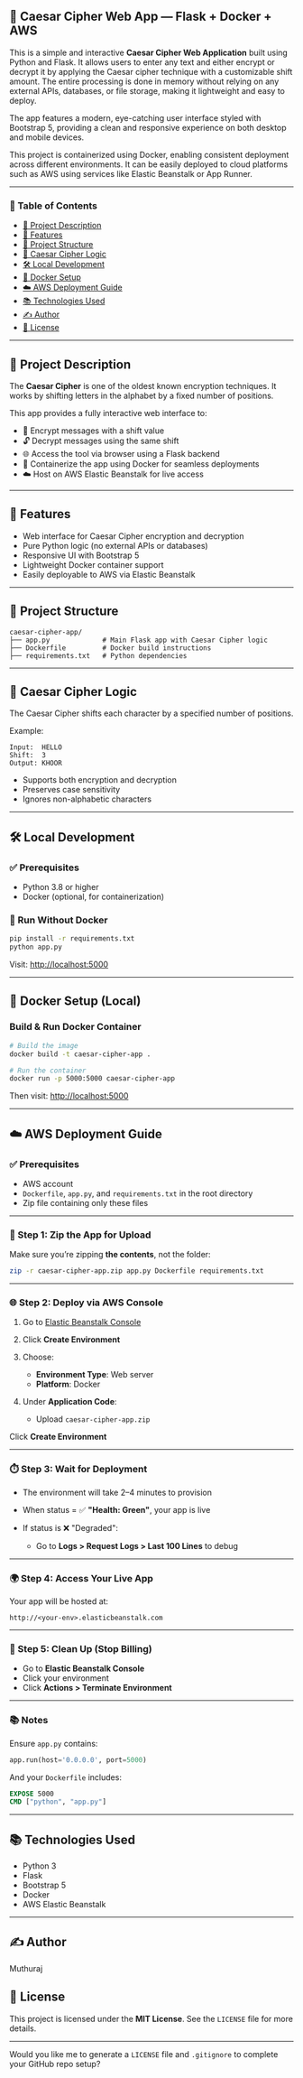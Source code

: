 ## 🔐 Caesar Cipher Web App — Flask + Docker + AWS

This is a simple and interactive **Caesar Cipher Web Application** built using Python and Flask. It allows users to enter any text and either encrypt or decrypt it by applying the Caesar cipher technique with a customizable shift amount. The entire processing is done in memory without relying on any external APIs, databases, or file storage, making it lightweight and easy to deploy.

The app features a modern, eye-catching user interface styled with Bootstrap 5, providing a clean and responsive experience on both desktop and mobile devices.

This project is containerized using Docker, enabling consistent deployment across different environments. It can be easily deployed to cloud platforms such as AWS using services like Elastic Beanstalk or App Runner.

---

### 📘 Table of Contents

* [📌 Project Description](#-project-description)
* [🚀 Features](#-features)
* [📂 Project Structure](#-project-structure)
* [🧪 Caesar Cipher Logic](#-caesar-cipher-logic)
* [🛠️ Local Development](#️-local-development)
* [🐳 Docker Setup](#-docker-setup)
* [☁️ AWS Deployment Guide](#️-aws-deployment-guide)
* [📚 Technologies Used](#-technologies-used)
* [✍️ Author](#️-author)
* [📄 License](#-license)

---

## 📌 Project Description

The **Caesar Cipher** is one of the oldest known encryption techniques. It works by shifting letters in the alphabet by a fixed number of positions.

This app provides a fully interactive web interface to:

* 🔐 Encrypt messages with a shift value
* 🔓 Decrypt messages using the same shift
* 🌐 Access the tool via browser using a Flask backend
* 🐳 Containerize the app using Docker for seamless deployments
* ☁️ Host on AWS Elastic Beanstalk for live access

---

## 🚀 Features

* Web interface for Caesar Cipher encryption and decryption
* Pure Python logic (no external APIs or databases)
* Responsive UI with Bootstrap 5
* Lightweight Docker container support
* Easily deployable to AWS via Elastic Beanstalk

---

## 📂 Project Structure

```
caesar-cipher-app/
├── app.py             # Main Flask app with Caesar Cipher logic
├── Dockerfile         # Docker build instructions
├── requirements.txt   # Python dependencies
```

---

## 🧪 Caesar Cipher Logic

The Caesar Cipher shifts each character by a specified number of positions.

Example:

```
Input:  HELLO
Shift:  3
Output: KHOOR
```

* Supports both encryption and decryption
* Preserves case sensitivity
* Ignores non-alphabetic characters

---

## 🛠️ Local Development

### ✅ Prerequisites

* Python 3.8 or higher
* Docker (optional, for containerization)

### 🔧 Run Without Docker

```bash
pip install -r requirements.txt
python app.py
```

Visit: [http://localhost:5000](http://localhost:5000)

---

## 🐳 Docker Setup (Local)

### Build & Run Docker Container

```bash
# Build the image
docker build -t caesar-cipher-app .

# Run the container
docker run -p 5000:5000 caesar-cipher-app
```

Then visit: [http://localhost:5000](http://localhost:5000)

---

## ☁️ AWS Deployment Guide

### ✅ Prerequisites

* AWS account
* `Dockerfile`, `app.py`, and `requirements.txt` in the root directory
* Zip file containing only these files

---

### 📁 Step 1: Zip the App for Upload

Make sure you’re zipping **the contents**, not the folder:

```bash
zip -r caesar-cipher-app.zip app.py Dockerfile requirements.txt
```

---

### 🌐 Step 2: Deploy via AWS Console

1. Go to [Elastic Beanstalk Console](https://console.aws.amazon.com/elasticbeanstalk)
2. Click **Create Environment**
3. Choose:

   * **Environment Type**: Web server
   * **Platform**: Docker
4. Under **Application Code**:

   * Upload `caesar-cipher-app.zip`

Click **Create Environment**

---

### ⏱️ Step 3: Wait for Deployment

* The environment will take 2–4 minutes to provision
* When status = ✅ **"Health: Green"**, your app is live
* If status is ❌ "Degraded":

  * Go to **Logs > Request Logs > Last 100 Lines** to debug

---

### 🌍 Step 4: Access Your Live App

Your app will be hosted at:

```
http://<your-env>.elasticbeanstalk.com
```

---

### 🧼 Step 5: Clean Up (Stop Billing)

* Go to **Elastic Beanstalk Console**
* Click your environment
* Click **Actions > Terminate Environment**

---

### 📚 Notes

Ensure `app.py` contains:

```python
app.run(host='0.0.0.0', port=5000)
```

And your `Dockerfile` includes:

```dockerfile
EXPOSE 5000
CMD ["python", "app.py"]
```

---

## 📚 Technologies Used

* Python 3
* Flask
* Bootstrap 5
* Docker
* AWS Elastic Beanstalk

---

## ✍️ Author
Muthuraj

## 📄 License

This project is licensed under the **MIT License**. See the `LICENSE` file for more details.

---

Would you like me to generate a `LICENSE` file and `.gitignore` to complete your GitHub repo setup?
